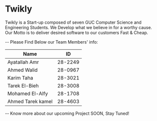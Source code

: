 Twikly
======

Twikly is a Start-up composed of seven GUC Computer Science and Engineering Students. We Develop what we believe in for a worthy cause. Our Motto is to deliver desired software to our customers Fast & Cheap.

 -- Please Find Below our Team Members' info:
 
Name  | ID
------------- | -------------
Ayatallah Amr   | 28-2249
Ahmed Walid     | 28-0967  
Karim Taha      | 28-3021
Tarek El-Bieh   | 28-3008
Mohamed El-Alfy | 28-1708
Ahmed Tarek kamel| 28-4603

-- Know more about our upcoming Project SOON, Stay Tuned!
